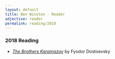 ```yaml
---
layout: default
title: Ben Winston - Reader
adjective: reader
permalink: reading/2018
---
```


### 2018 Reading

+ [*The Brothers Karamazov*](https://www.indiebound.org/book/9780679729259) by Fyodor Dostoevsky
